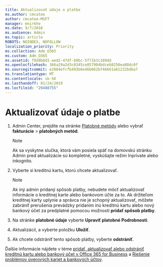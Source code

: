 ```yaml
---
title: Aktualizovať údaje o platbe
ms.author: cmcatee
author: cmcatee-MSFT
manager: mnirkhe
ms.date: 9/7/2018
ms.audience: Admin
ms.topic: article
ROBOTS: NOINDEX, NOFOLLOW
localization_priority: Priority
ms.collection: Adm_O365
ms.custom: Adm_O365
ms.assetid: f8d8b8d1-aed2-47df-b9bc-5f71b3c109dd
ms.openlocfilehash: 366a29a2d3c0345ce857904bdceb8250ea88dc0f
ms.sourcegitcommit: e2864efcfb493b6e46b662b746661a61232bdba7
ms.translationtype: MT
ms.contentlocale: sk-SK
ms.lasthandoff: 01/24/2019
ms.locfileid: "29488755"
---
```

# <a name="update-payment-details"></a>Aktualizovať údaje o platbe

1. Admin Center, prejdite na stránke [Platobné metódy](https://go.microsoft.com/fwlink/p/?linkid=2018806) alebo vybrať **fakturácie** \> **platobných metód**.
    
    > [!NOTE]
    > Ak sa vyskytne slučka, ktorá vám posiela späť na domovskú stránku Admin pred aktualizácie sú kompletné, vyskúšajte režim Inprivate alebo inkognito. 
  
2. Vyberte si kreditnú kartu, ktorú chcete aktualizovať.
    
    > [!NOTE]
    > Ak iný admin pridaný spôsob platby, nebudete môcť aktualizovať informácie o kreditnej karte alebo bankovom účte za to. Ak držiteľom kreditnej karty uplynie a správca nie je schopný aktualizovať, môžete zabrániť prerušenia prevádzky pridaním inú kreditnú kartu alebo nový bankový účet za predplatné pomocou možnosti **pridať spôsob platby**. 
  
3. Na stránke **platobné údaje** vyberte **Upraviť platobné Podrobnosti**.
    
4. Aktualizácií, a vyberte položku **Uložiť**.
    
5. Ak chcete odstrániť tento spôsob platby, vyberte **odstrániť**.
    
Ďalšie informácie nájdete v téme [pridať, aktualizovať alebo odstrániť kreditnú kartu alebo bankový účet v Office 365 for Business](https://support.office.com/article/30ba9c83-50d8-4020-90ed-830a5b8c8724) a [Riešenie problémov úverových kariet a bankových účtov](https://support.office.com/article/30ba9c83-50d8-4020-90ed-830a5b8c8724).
  

